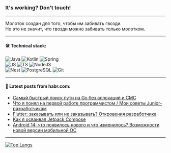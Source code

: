 ### It's working? Don't touch!

---
Молоток создан для того, чтобы им забивать гвозди. <br>
Но это не значит, что гвозди можно забивать только молотком.

---

#### 🛠️ Technical stack:

![Java](https://img.shields.io/badge/Java-informational?logo=Oracle&style=flat&logoColor=white&color=FF4500)
![Kotlin](https://img.shields.io/badge/Kotlin-informational?logo=Kotlin&style=flat&logoColor=white&color=774D97)
![Spring](https://img.shields.io/badge/SpringBoot-informational?logo=SpringBoot&style=flat&logoColor=white&color=6DB33F) <br>
![JS](https://img.shields.io/badge/JS-informational?logo=javaScript&style=flat&logoColor=black&color=F7Df1E)
![TS](https://img.shields.io/badge/TypeScript-informational?logo=typeScript&style=flat&logoColor=black&color=0667A8)
![NodeJS](https://img.shields.io/badge/NodeJS-informational?logo=node.js&style=flat&logoColor=white&color=70A760) <br>
![Nest](https://img.shields.io/badge/NestJS-informational?logo=NestJS&style=flat&logoColor=white&color=E0234E)
![PostgreSQL](https://img.shields.io/badge/PostgreSQL-informational?logo=PostgreSQL&style=flat&logoColor=white&color=DAA520)
![Git](https://img.shields.io/badge/Git-informational?logo=git&style=flat&logoColor=white&color=778899)

___

#### 💬 Latest posts from habr.com:

<!-- BLOG-POST-LIST:START -->
- [Самый быстрый поиск пути на Go без аллокаций и СМС](https://habr.com/ru/articles/766882/?utm_source=habrahabr&utm_medium=rss&utm_campaign=766882)
- [Что я понял на первой работе программистом / Мои советы Junior-разработчикам](https://habr.com/ru/articles/766868/?utm_source=habrahabr&utm_medium=rss&utm_campaign=766868)
- [Flutter: заказывать или не заказывать? Откровения разработчика](https://habr.com/ru/articles/766826/?utm_source=habrahabr&utm_medium=rss&utm_campaign=766826)
- [Как я осваивал Jetpack Compose](https://habr.com/ru/articles/766814/?utm_source=habrahabr&utm_medium=rss&utm_campaign=766814)
- [Android 14: что появилось нового и что изменилось? Возможности новой версии мобильной ОС](https://habr.com/ru/companies/ru_mts/articles/766792/?utm_source=habrahabr&utm_medium=rss&utm_campaign=766792)
<!-- BLOG-POST-LIST:END -->

---
[![Top Langs](https://github-readme-stats-git-master-advtsetting-gmailcom.vercel.app/api/top-langs/?username=zloylis&langs_count=10&hide_title=false&title_color=e6edf3&size_weight=0.5&count_weight=0.5&layout=compact&hide_border=true&theme=dracula)](https://github.com/zloylis)

<!-- ![GitHub stats](https://github-readme-stats-git-master-advtsetting-gmailcom.vercel.app/api?username=zloylis&show_icons=true&hide_border=true&theme=dracula&hide_title=true&include_all_commits=true&count_private=true&hide=contribs&hide_rank=true) -->

